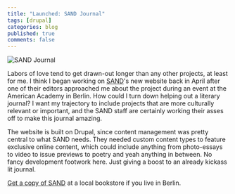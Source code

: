 ```yaml
---
title: "Launched: SAND Journal"
tags: [drupal]
categories: blog
published: true
comments: false
---
```


![SAND Journal](/images/posts/sand-website.jpg)

Labors of love tend to get drawn-out longer than any other projects, at least for me. I think I began working on [SAND](http://www.sandjournal.com/)'s new website back in April after one of their editors approached me about the project during an event at the American Academy in Berlin. How could I turn down helping out a literary journal? I want my trajectory to include projects that are more culturally relevant or important, and the SAND staff are certainly working their asses off to make this journal amazing.

The website is built on Drupal, since content management was pretty central to what SAND needs. They needed custom content types to feature exclusive online content, which could include anything from photo-essays to video to issue previews to poetry and yeah anything in between. No fancy development footwork here. Just giving a boost to an already kickass lit journal.

[Get a copy of SAND](http://www.sandjournal.com/purchase) at a local bookstore if you live in Berlin.

